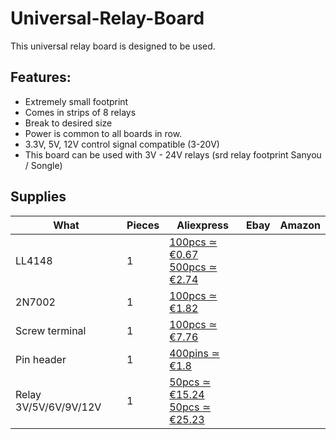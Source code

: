 # Universal-Relay-Board
This universal relay board is designed to be used. 
## Features:
- Extremely small footprint
- Comes in strips of 8 relays
- Break to desired size
- Power is common to all boards in row.
- 3.3V, 5V, 12V control signal compatible (3-20V)
- This board can be used with 3V - 24V relays (srd relay footprint Sanyou / Songle)
## Supplies
| What                  | Pieces | Aliexpress                                                                                                                                    | Ebay | Amazon |
| --------------------- | ------ | --------------------------------------------------------------------------------------------------------------------------------------------- | ---- | ------ |
| LL4148                | 1      | [100pcs ≃ €0.67](https://www.aliexpress.com/item/4000823542989.html) <br>  [500pcs ≃ €2.74](https://www.aliexpress.com/item/32825712013.html) |      |        |
| 2N7002                | 1      | [100pcs ≃ €1.82](https://www.aliexpress.com/item/2029421500.html)                                                                             |      |        |
| Screw terminal        | 1      | [100pcs ≃ €7.76](https://www.aliexpress.com/item/32658604595.html)                                                                            |      |        |
| Pin header            | 1      | [400pins ≃ €1.8](https://www.aliexpress.com/item/4000597872384.html)                                                                          |      |        |
| Relay 3V/5V/6V/9V/12V | 1      | [50pcs ≃ €15.24](https://www.aliexpress.com/item/32283519114.html)<br>[50pcs ≃ €25.23](https://www.aliexpress.com/item/4000386576222.html)   |
